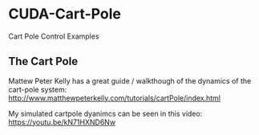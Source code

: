 # CUDA-Cart-Pole
Cart Pole Control Examples


## The Cart Pole

Mattew Peter Kelly has a great guide / walkthough of the dynamics of the cart-pole
system: http://www.matthewpeterkelly.com/tutorials/cartPole/index.html

My simulated cartpole dyanimcs can be seen in this video: https://youtu.be/kN71HXND6Nw
